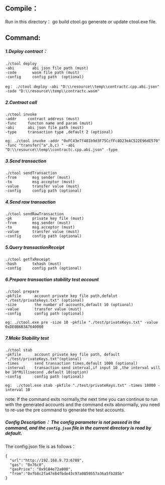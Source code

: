 ## Compile：

Run in this directory： go build ctool.go generate or update ctool.exe file.

## Command:

##### 1.Deploy contract：
```
./ctool deploy
-abi        abi json file path (must)
-code       wasm file path (must)
-config     config path  (optional)

eg： ./ctool deploy -abi "D:\\resource\\temp\\contractc.cpp.abi.json" -code "D:\\resource\\temp\\contractc.wasm"
```
##### 2.Contract call
```
./ctool invoke
-addr     contract address (must)
-func     functon name and param (must)
-abi      abi json file path (must)
-type     transaction type ,default 2 (optional)

eg: ./ctool invoke -addr "0xFC43e7f481b9d3F75CcfFc8D23eAC522E96dE570" -func "transfer("a",b,c) " -abi "D:\\resource\\temp\\contractc.cpp.abi.json" -type
```
##### 3.Send transaction
```
./ctool sendTransaction
-from       msg sender (must)
-to         msg acceptor (must)
-value      transfer value (must)
-config     config path (optional)

```
##### 4.Send raw transaction
```
./ctool sendRawTransaction
-pk         private key file (must)
-from       msg sender (must)
-to         msg acceptor (must)
-value      transfer value (must)
-config     config path (optional)
```
##### 5.Query transactionReceipt
```
./ctool getTxReceipt
-hash       txhash (must)
-config     config path (optional)
```
##### 6.Prepare transaction stability test account
```
./ctool prepare
-pkfile      account private key file path,defalut "./test/privatekeys.txt" (optional)
-size        the number of accounts,default 10 (optional)
-value       transfer value (must)
-config      config path (optional)

eg: ./ctool.exe pre -size 10 -pkfile "./test/privateKeys.txt" -value 0xDE0B6B3A7640000
```

##### 7.Make Stability test
```
./ctool stab
-pkfile      account private key file path, default "./test/privateKeys.txt"(optional)
-times       send transaction times,default 1000 (optional)
-interval    transaction send interval,if input 10 ,the interval will be 10*Millisecond ,default 10(option)
-config      config path (optional)

eg:  ./ctool.exe stab -pkfile "./test/privateKeys.txt" -times 10000 -interval 10
```

note: If the command exits normally,the next time you can continue to run with the generated accounts and the command exits abnormally, you need to re-use the pre command to generate the test accounts.

##### Config Description： The config parameter is not passed in the command, and the `config.json` file in the current directory is read by default.

The config.json file is as follows：

```
{
  "url":"http://192.168.9.73:6789",
  "gas": "0x76c0",
  "gasPrice": "0x9184e72a000",
  "from":"0xfb8c2fa47e84fbde43c97a0859557a36a5fb285b"
}
```



